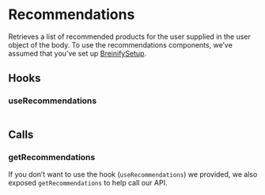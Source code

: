 # Recommendations
Retrieves a list of recommended products for the user supplied in the user object of the body. To use the recommendations components, we’ve assumed that you’ve set up [BreinifySetup](/brein-api-library-react/README.md#configuring-the-library).

## Hooks
### useRecommendations
```tsx

```

## Calls
### getRecommendations
If you don’t want to use the hook (`useRecommendations`) we provided, we also exposed `getRecommendations`  to help call our API.
```tsx

```